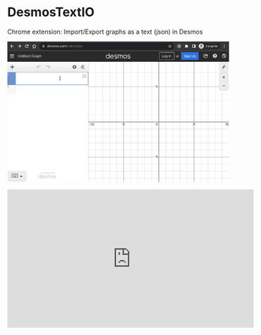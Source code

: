 # DesmosTextIO

Chrome extension: Import/Export graphs as a text (json) in Desmos

![](capture.gif)

<iframe width="560" height="315" src="https://www.youtube.com/embed/RnQ7_H4XFGY" title="YouTube video player" frameborder="0" allow="accelerometer; autoplay; clipboard-write; encrypted-media; gyroscope; picture-in-picture" allowfullscreen></iframe>
